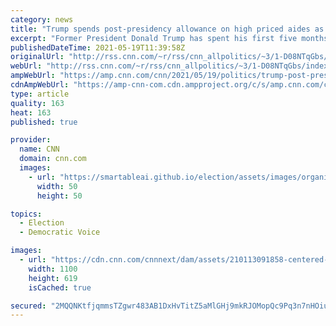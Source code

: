 ```yaml
---
category: news
title: "Trump spends post-presidency allowance on high priced aides as he builds out political machine"
excerpt: "Former President Donald Trump has spent his first five months away from Washington surrounded by a generously paid group of staffers, at least one of whom received a $32,000 raise over their White House salary, according to Freedom of Information Act records obtained by CNN.\n    \n"
publishedDateTime: 2021-05-19T11:39:58Z
originalUrl: "http://rss.cnn.com/~r/rss/cnn_allpolitics/~3/1-D08NTqGbs/index.html"
webUrl: "http://rss.cnn.com/~r/rss/cnn_allpolitics/~3/1-D08NTqGbs/index.html"
ampWebUrl: "https://amp.cnn.com/cnn/2021/05/19/politics/trump-post-presidency-allowance/index.html"
cdnAmpWebUrl: "https://amp-cnn-com.cdn.ampproject.org/c/s/amp.cnn.com/cnn/2021/05/19/politics/trump-post-presidency-allowance/index.html"
type: article
quality: 163
heat: 163
published: true

provider:
  name: CNN
  domain: cnn.com
  images:
    - url: "https://smartableai.github.io/election/assets/images/organizations/cnn.com-50x50.jpg"
      width: 50
      height: 50

topics:
  - Election
  - Democratic Voice

images:
  - url: "https://cdn.cnn.com/cnnnext/dam/assets/210113091858-centered-01-donald-trump-0112-super-tease.jpg"
    width: 1100
    height: 619
    isCached: true

secured: "2MQQNKtfjqmmsTZgwr483AB1DxHvTitZ5aMlGHj9mkRJOMopQc9Pq3n7nHOiuxsEn1XvFIibqohKOUK1s9krxKvqrwj1rB2a8F/1Dc8sXERSH87vV2annRlj305IAcq3+9TyIm9un86iCIWU8k7zBfUk0rLOUK/+dz3/xz5E6ds/iKiKr93O7NJ2i4heC/e+d2dEb+IcgMVvB015wHiyO+z9vknMjRuCtcB/eTAF77fn2ahSG0yZ5RptcsQT8oM7ZbyFaC4S6fGvGDvT1TBvMFQmfCBj8HaxjQmjUCjFGnNaH9ulxH39t6wDKIbwkaBngym+EX8WxgxJOPMu3Zd6uo0ANElbdN+wINSohCVexKg=;kTgRd0NuFQKM0HzYpMQ0LA=="
---
```


